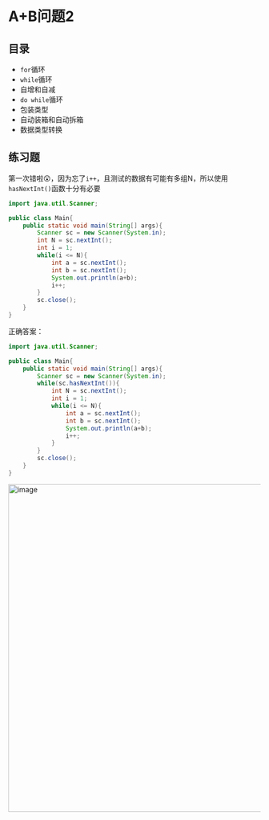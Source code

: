 # A+B问题2

## 目录
* `for`循环
* `while`循环
* 自增和自减
* `do while`循环
* 包装类型
* 自动装箱和自动拆箱
* 数据类型转换

## 练习题
第一次错啦😲，因为忘了`i++`，且测试的数据有可能有多组N，所以使用`hasNextInt()`函数十分有必要
``` java
import java.util.Scanner;

public class Main{
    public static void main(String[] args){
        Scanner sc = new Scanner(System.in);
        int N = sc.nextInt();
        int i = 1;
        while(i <= N){
            int a = sc.nextInt();
            int b = sc.nextInt();
            System.out.println(a+b);
            i++;
        }
        sc.close();
    }
}
```
正确答案：
``` java
import java.util.Scanner;

public class Main{
    public static void main(String[] args){
        Scanner sc = new Scanner(System.in);
        while(sc.hasNextInt()){
            int N = sc.nextInt();
            int i = 1;
            while(i <= N){
                int a = sc.nextInt();
                int b = sc.nextInt();
                System.out.println(a+b);
                i++;
            }  
        }
        sc.close();
    }
}
```
<img width="653" alt="image" src="https://github.com/Xiaxlll/OR_Study/assets/77572858/ec032e34-04f0-4057-b365-13ee096212b1">

